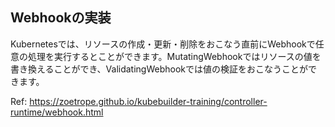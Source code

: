 
## Webhookの実装
Kubernetesでは、リソースの作成・更新・削除をおこなう直前にWebhookで任意の処理を実行するとことができます。MutatingWebhookではリソースの値を書き換えることができ、ValidatingWebhookでは値の検証をおこなうことができます。

Ref: https://zoetrope.github.io/kubebuilder-training/controller-runtime/webhook.html
